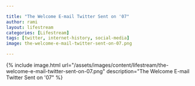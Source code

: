 ```yaml
---

title: "The Welcome E-mail Twitter Sent on '07"
author: rami
layout: lifestream 
categories: [Lifestream]
tags: [twitter, internet-history, social-media]
image: the-welcome-e-mail-twitter-sent-on-07.png

---
```


{% include image.html url="/assets/images/content/lifestream/the-welcome-e-mail-twitter-sent-on-07.png" description="The Welcome E-mail Twitter Sent on '07" %}
